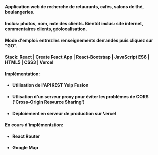##
#### Application web de recherche de retaurants, cafés, salons de thé, boulangeries. 
#### Inclus: photos, nom, note des clients. Bientôt inclus: site internet, commentaires clients, géolocalisation.
#### Mode d'emploi: entrez les renseignements demandés puis cliquez sur "GO".
#### Stack: React | Create React App | React-Bootstrap | JavaScript ES6 | HTML5 | CSS3 | Vercel
#### Implémentation:
* #### Utilisation de l'API REST Yelp Fusion
* #### Utlisation d'un serveur proxy pour éviter les problèmes de CORS ('Cross-Origin Resource Sharing')
* #### Déploiement en serveur de production sur Vercel

#### En cours d'implémentation:
* #### React Router
* #### Google Map
